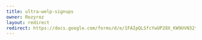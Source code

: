 ```yaml
---
title: ultra-welp-signups
owner: Rozyroz
layout: redirect
redirect: https://docs.google.com/forms/d/e/1FAIpQLSfcYwUP28X_KW9UVN32tDOPAb2rLVT0cRK2fwrVNNSenz_f1A/viewform
---
```

